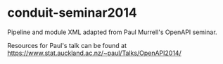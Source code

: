 conduit-seminar2014
===================

Pipeline and module XML adapted from Paul Murrell's OpenAPI seminar.

Resources for Paul's talk can be found at https://www.stat.auckland.ac.nz/~paul/Talks/OpenAPI2014/
